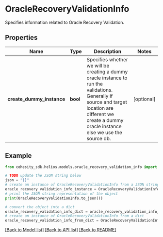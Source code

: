 # OracleRecoveryValidationInfo

Specifies information related to Oracle Recovery Validation.

## Properties

Name | Type | Description | Notes
------------ | ------------- | ------------- | -------------
**create_dummy_instance** | **bool** | Specifies whether we will be creating a dummy oracle instance to run the validations. Generally if source and target location are different we create a dummy oracle instance else we use the source db. | [optional] 

## Example

```python
from cohesity_sdk.helios.models.oracle_recovery_validation_info import OracleRecoveryValidationInfo

# TODO update the JSON string below
json = "{}"
# create an instance of OracleRecoveryValidationInfo from a JSON string
oracle_recovery_validation_info_instance = OracleRecoveryValidationInfo.from_json(json)
# print the JSON string representation of the object
print(OracleRecoveryValidationInfo.to_json())

# convert the object into a dict
oracle_recovery_validation_info_dict = oracle_recovery_validation_info_instance.to_dict()
# create an instance of OracleRecoveryValidationInfo from a dict
oracle_recovery_validation_info_from_dict = OracleRecoveryValidationInfo.from_dict(oracle_recovery_validation_info_dict)
```
[[Back to Model list]](../README.md#documentation-for-models) [[Back to API list]](../README.md#documentation-for-api-endpoints) [[Back to README]](../README.md)


